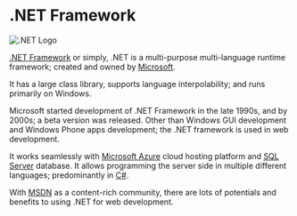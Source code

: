 # .NET Framework

![.NET Logo][logo]

[logo]: https://cloud.githubusercontent.com/assets/5607371/13464681/4b7ca26a-e0b8-11e5-961b-b87dbb971364.png

[.NET Framework](https://www.microsoft.com/net) or simply, .NET is a multi-purpose multi-language runtime framework; created and owned by [Microsoft](https://www.microsoft.com).

It has a large class library, supports language interpolability; and runs primarily on Windows.

Microsoft started development of .NET Framework in the late 1990s, and by 2000s; a beta version was released. Other than Windows GUI development and Windows Phone apps development; the .NET framework is used in web development.

It works seamlessly with [Microsoft Azure](https://azure.microsoft.com/en-us/) cloud hosting platform and [SQL Server](https://www.microsoft.com/en-us/server-cloud/products/sql-server/) database. It allows programming the server side in multiple different languages; predominantly in [C#](https://msdn.microsoft.com/en-us/library/67ef8sbd.aspx).

With [MSDN](https://msdn.microsoft.com/en-us/default.aspx) as a content-rich community, there are lots of potentials and benefits to using .NET for web development.